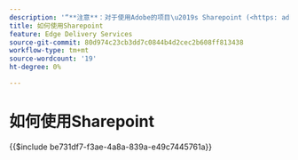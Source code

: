 ```yaml
---
description: '“**注意**：对于使用Adobe的项目\u2019s Sharepoint (<https: adobe.sharepoint.com="">)请在此继续。”'
title: 如何使用Sharepoint
feature: Edge Delivery Services
source-git-commit: 80d974c23cb3dd7c0844b4d2cec2b608ff813438
workflow-type: tm+mt
source-wordcount: '19'
ht-degree: 0%

---
```


# 如何使用Sharepoint

{{$include be731df7-f3ae-4a8a-839a-e49c7445761a}}
